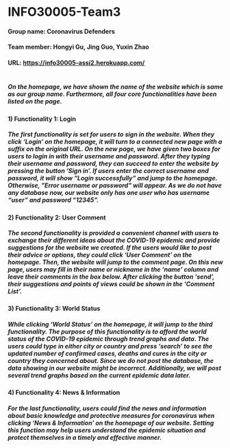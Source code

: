 # INFO30005-Team3
#### Group name: Coronavirus Defenders
#### Team member: Hongyi Gu, Jing Guo, Yuxin Zhao
#### URL: https://info30005-assi2.herokuapp.com/
#
##### On the homepage, we have shown the name of the website which is same as our group name. Furthermore, all four core functionalities have been listed on the page.
#### 1)	Functionality 1: Login
##### The first functionality is set for users to sign in the website. When they click ‘Login’ on the homepage, it will turn to a connected new page with a suffix on the original URL. On the new page, we have given two boxes for users to login in with their username and password. After they typing their username and password, they can succeed to enter the website by pressing the button ‘Sign in’. If users enter the correct username and password, it will show “Login successfully” and jump to the homepage. Otherwise, "Error username or password" will appear. As we do not have any database now, our website only has one user who has username “user” and password “12345”.
#### 2)	Functionality 2: User Comment
##### The second functionality is provided a convenient channel with users to exchange their different ideas about the COVID-19 epidemic and provide suggestions for the website we created. If the users would like to post their advice or options, they could click ‘User Comment’ on the homepage. Then, the website will jump to the comment page. On this new page, users may fill in their name or nickname in the ‘name’ column and leave their comments in the box below. After clicking the button ‘send’, their suggestions and points of views could be shown in the ‘Comment List’.
#### 3)	Functionality 3: World Status
##### While clicking ‘World Status’ on the homepage, it will jump to the third functionality. The purpose of this functionality is to afford the world status of the COVID-19 epidemic through trend graphs and data. The users could type in either city or country and press ‘search’ to see the updated number of confirmed cases, deaths and cures in the city or country they concerned about. Since we do not post the database, the data showing in our website might be incorrect. Additionally, we will post several trend graphs based on the current epidemic data later.
#### 4)	Functionality 4: News & Information
##### For the last functionality, users could find the news and information about basic knowledge and protective measures for coronavirus when clicking ‘News & Information’ on the homepage of our website. Setting this function may help users understand the epidemic situation and protect themselves in a timely and effective manner.

